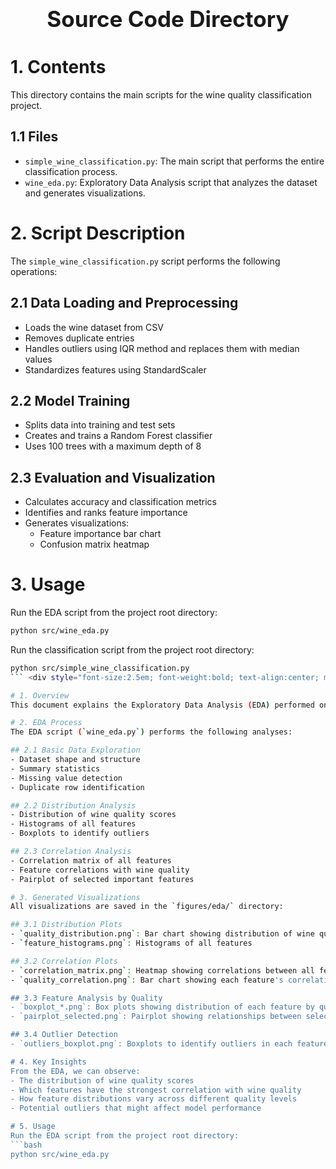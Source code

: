 <div style="font-size:2.5em; font-weight:bold; text-align:center; margin-top:20px;">Source Code Directory</div>

# 1. Contents
This directory contains the main scripts for the wine quality classification project.

## 1.1 Files
- `simple_wine_classification.py`: The main script that performs the entire classification process.
- `wine_eda.py`: Exploratory Data Analysis script that analyzes the dataset and generates visualizations.

# 2. Script Description
The `simple_wine_classification.py` script performs the following operations:

## 2.1 Data Loading and Preprocessing
- Loads the wine dataset from CSV
- Removes duplicate entries
- Handles outliers using IQR method and replaces them with median values
- Standardizes features using StandardScaler

## 2.2 Model Training
- Splits data into training and test sets
- Creates and trains a Random Forest classifier
- Uses 100 trees with a maximum depth of 8

## 2.3 Evaluation and Visualization
- Calculates accuracy and classification metrics
- Identifies and ranks feature importance
- Generates visualizations:
  - Feature importance bar chart
  - Confusion matrix heatmap

# 3. Usage
Run the EDA script from the project root directory:
```bash
python src/wine_eda.py
```

Run the classification script from the project root directory:
```bash
python src/simple_wine_classification.py
``` <div style="font-size:2.5em; font-weight:bold; text-align:center; margin-top:20px;">Wine Quality EDA (Exploratory Data Analysis)</div>

# 1. Overview
This document explains the Exploratory Data Analysis (EDA) performed on the wine quality dataset.

# 2. EDA Process
The EDA script (`wine_eda.py`) performs the following analyses:

## 2.1 Basic Data Exploration
- Dataset shape and structure
- Summary statistics
- Missing value detection
- Duplicate row identification

## 2.2 Distribution Analysis
- Distribution of wine quality scores
- Histograms of all features
- Boxplots to identify outliers

## 2.3 Correlation Analysis
- Correlation matrix of all features
- Feature correlations with wine quality
- Pairplot of selected important features

# 3. Generated Visualizations
All visualizations are saved in the `figures/eda/` directory:

## 3.1 Distribution Plots
- `quality_distribution.png`: Bar chart showing distribution of wine quality scores
- `feature_histograms.png`: Histograms of all features

## 3.2 Correlation Plots
- `correlation_matrix.png`: Heatmap showing correlations between all features
- `quality_correlation.png`: Bar chart showing each feature's correlation with quality

## 3.3 Feature Analysis by Quality
- `boxplot_*.png`: Box plots showing distribution of each feature by quality score
- `pairplot_selected.png`: Pairplot showing relationships between selected features

## 3.4 Outlier Detection
- `outliers_boxplot.png`: Boxplots to identify outliers in each feature

# 4. Key Insights
From the EDA, we can observe:
- The distribution of wine quality scores
- Which features have the strongest correlation with wine quality
- How feature distributions vary across different quality levels
- Potential outliers that might affect model performance

# 5. Usage
Run the EDA script from the project root directory:
```bash
python src/wine_eda.py
``` 